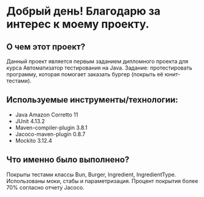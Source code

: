 # Добрый день! Благодарю за интерес к моему проекту.
## О чем этот проект?
Данный проект является первым заданием дипломного проекта для курса Автоматизатор тестирования на Java.
Задание: протестировать программу, которая помогает заказать бургер (покрыть её юнит-тестами).
## Используемые инструменты/технологии:
- Java Amazon Corretto 11
- JUnit 4.13.2
- Maven-compiler-plugin 3.8.1
- Jacoco-maven-plugin 0.8.7
- Mockito 3.12.4
## Что именно было выполнено?
Покрыты тестами классы Bun, Burger, Ingredient, IngredientType.
Использованы моки, стабы и параметризация.
Процент покрытия более 70% согласно отчету Jacoco.